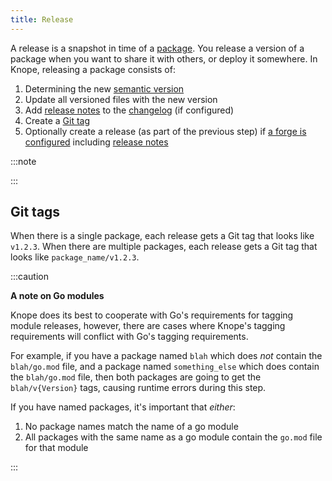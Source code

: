 ```yaml
---
title: Release
---
```


A release is a snapshot in time of a [package].
You release a version of a package when you want to share it with others, or deploy it somewhere.
In Knope, releasing a package consists of:

1. Determining the new [semantic version]
2. Update all versioned files with the new version
3. Add [release notes] to the [changelog] (if configured)
4. Create a [Git tag](#git-tags)
5. Optionally create a release (as part of the previous step) if [a forge is configured](/reference/concepts/forge) including [release notes]

:::note



:::

## Git tags

When there is a single package, each release gets a Git tag that looks like `v1.2.3`.
When there are multiple packages, each release gets a Git tag that looks like `package_name/v1.2.3`.

:::caution

**A note on Go modules**

Knope does its best to cooperate with Go's requirements for tagging module releases,
however, there are cases where Knope's tagging requirements will conflict with Go's tagging requirements.

For example, if you have a package named `blah` which does _not_ contain the `blah/go.mod` file,
and a package named `something_else` which does contain the `blah/go.mod` file,
then both packages are going to get the `blah/v{Version}` tags,
causing runtime errors during this step.

If you have named packages, it's important that _either_:

1. No package names match the name of a go module
2. All packages with the same name as a go module contain the `go.mod` file for that module

:::

[package]: /reference/concepts/package
[semantic version]: /reference/concepts/semantic-versioning
[changelog]: /reference/concepts/changelog
[release notes]: /reference/concepts/release-notes
